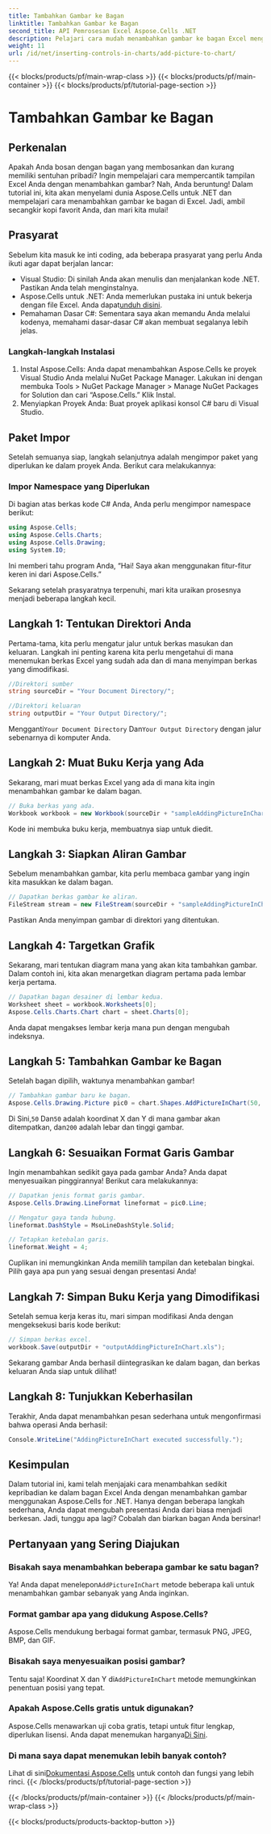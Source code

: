 ```yaml
---
title: Tambahkan Gambar ke Bagan
linktitle: Tambahkan Gambar ke Bagan
second_title: API Pemrosesan Excel Aspose.Cells .NET
description: Pelajari cara mudah menambahkan gambar ke bagan Excel menggunakan Aspose.Cells for .NET. Sempurnakan bagan dan presentasi Anda hanya dalam beberapa langkah mudah.
weight: 11
url: /id/net/inserting-controls-in-charts/add-picture-to-chart/
---
```


{{< blocks/products/pf/main-wrap-class >}}
{{< blocks/products/pf/main-container >}}
{{< blocks/products/pf/tutorial-page-section >}}

# Tambahkan Gambar ke Bagan

## Perkenalan

Apakah Anda bosan dengan bagan yang membosankan dan kurang memiliki sentuhan pribadi? Ingin mempelajari cara mempercantik tampilan Excel Anda dengan menambahkan gambar? Nah, Anda beruntung! Dalam tutorial ini, kita akan menyelami dunia Aspose.Cells untuk .NET dan mempelajari cara menambahkan gambar ke bagan di Excel. Jadi, ambil secangkir kopi favorit Anda, dan mari kita mulai!

## Prasyarat

Sebelum kita masuk ke inti coding, ada beberapa prasyarat yang perlu Anda ikuti agar dapat berjalan lancar:

- Visual Studio: Di sinilah Anda akan menulis dan menjalankan kode .NET. Pastikan Anda telah menginstalnya.
-  Aspose.Cells untuk .NET: Anda memerlukan pustaka ini untuk bekerja dengan file Excel. Anda dapat[unduh disini](https://releases.aspose.com/cells/net/).
- Pemahaman Dasar C#: Sementara saya akan memandu Anda melalui kodenya, memahami dasar-dasar C# akan membuat segalanya lebih jelas.

### Langkah-langkah Instalasi

1. Instal Aspose.Cells: Anda dapat menambahkan Aspose.Cells ke proyek Visual Studio Anda melalui NuGet Package Manager. Lakukan ini dengan membuka Tools > NuGet Package Manager > Manage NuGet Packages for Solution dan cari “Aspose.Cells.” Klik Instal.
2. Menyiapkan Proyek Anda: Buat proyek aplikasi konsol C# baru di Visual Studio.

## Paket Impor

Setelah semuanya siap, langkah selanjutnya adalah mengimpor paket yang diperlukan ke dalam proyek Anda. Berikut cara melakukannya:

### Impor Namespace yang Diperlukan

Di bagian atas berkas kode C# Anda, Anda perlu mengimpor namespace berikut:

```csharp
using Aspose.Cells;
using Aspose.Cells.Charts;
using Aspose.Cells.Drawing;
using System.IO;
```

Ini memberi tahu program Anda, “Hai! Saya akan menggunakan fitur-fitur keren ini dari Aspose.Cells.”

Sekarang setelah prasyaratnya terpenuhi, mari kita uraikan prosesnya menjadi beberapa langkah kecil. 

## Langkah 1: Tentukan Direktori Anda

Pertama-tama, kita perlu mengatur jalur untuk berkas masukan dan keluaran. Langkah ini penting karena kita perlu mengetahui di mana menemukan berkas Excel yang sudah ada dan di mana menyimpan berkas yang dimodifikasi.

```csharp
//Direktori sumber
string sourceDir = "Your Document Directory/";

//Direktori keluaran
string outputDir = "Your Output Directory/";
```

 Mengganti`Your Document Directory` Dan`Your Output Directory` dengan jalur sebenarnya di komputer Anda. 

## Langkah 2: Muat Buku Kerja yang Ada

Sekarang, mari muat berkas Excel yang ada di mana kita ingin menambahkan gambar ke dalam bagan.

```csharp
// Buka berkas yang ada.
Workbook workbook = new Workbook(sourceDir + "sampleAddingPictureInChart.xls");
```

Kode ini membuka buku kerja, membuatnya siap untuk diedit.

## Langkah 3: Siapkan Aliran Gambar

Sebelum menambahkan gambar, kita perlu membaca gambar yang ingin kita masukkan ke dalam bagan. 

```csharp
// Dapatkan berkas gambar ke aliran.
FileStream stream = new FileStream(sourceDir + "sampleAddingPictureInChart.png", FileMode.Open, FileAccess.Read);
```

Pastikan Anda menyimpan gambar di direktori yang ditentukan.

## Langkah 4: Targetkan Grafik

Sekarang, mari tentukan diagram mana yang akan kita tambahkan gambar. Dalam contoh ini, kita akan menargetkan diagram pertama pada lembar kerja pertama.

```csharp
// Dapatkan bagan desainer di lembar kedua.
Worksheet sheet = workbook.Worksheets[0];
Aspose.Cells.Charts.Chart chart = sheet.Charts[0];
```

Anda dapat mengakses lembar kerja mana pun dengan mengubah indeksnya.

## Langkah 5: Tambahkan Gambar ke Bagan

Setelah bagan dipilih, waktunya menambahkan gambar! 

```csharp
// Tambahkan gambar baru ke bagan.
Aspose.Cells.Drawing.Picture pic0 = chart.Shapes.AddPictureInChart(50, 50, stream, 200, 200);
```

 Di Sini,`50` Dan`50` adalah koordinat X dan Y di mana gambar akan ditempatkan, dan`200` adalah lebar dan tinggi gambar.

## Langkah 6: Sesuaikan Format Garis Gambar

Ingin menambahkan sedikit gaya pada gambar Anda? Anda dapat menyesuaikan pinggirannya! Berikut cara melakukannya:

```csharp
// Dapatkan jenis format garis gambar.
Aspose.Cells.Drawing.LineFormat lineformat = pic0.Line; 

// Mengatur gaya tanda hubung.
lineformat.DashStyle = MsoLineDashStyle.Solid;

// Tetapkan ketebalan garis.
lineformat.Weight = 4;    
```

Cuplikan ini memungkinkan Anda memilih tampilan dan ketebalan bingkai. Pilih gaya apa pun yang sesuai dengan presentasi Anda!

## Langkah 7: Simpan Buku Kerja yang Dimodifikasi

Setelah semua kerja keras itu, mari simpan modifikasi Anda dengan mengeksekusi baris kode berikut:

```csharp
// Simpan berkas excel.
workbook.Save(outputDir + "outputAddingPictureInChart.xls");
```

Sekarang gambar Anda berhasil diintegrasikan ke dalam bagan, dan berkas keluaran Anda siap untuk dilihat!

## Langkah 8: Tunjukkan Keberhasilan

Terakhir, Anda dapat menambahkan pesan sederhana untuk mengonfirmasi bahwa operasi Anda berhasil:

```csharp
Console.WriteLine("AddingPictureInChart executed successfully.");
```

## Kesimpulan

Dalam tutorial ini, kami telah menjajaki cara menambahkan sedikit kepribadian ke dalam bagan Excel Anda dengan menambahkan gambar menggunakan Aspose.Cells for .NET. Hanya dengan beberapa langkah sederhana, Anda dapat mengubah presentasi Anda dari biasa menjadi berkesan. Jadi, tunggu apa lagi? Cobalah dan biarkan bagan Anda bersinar!

## Pertanyaan yang Sering Diajukan

### Bisakah saya menambahkan beberapa gambar ke satu bagan?
 Ya! Anda dapat menelepon`AddPictureInChart` metode beberapa kali untuk menambahkan gambar sebanyak yang Anda inginkan.

### Format gambar apa yang didukung Aspose.Cells?
Aspose.Cells mendukung berbagai format gambar, termasuk PNG, JPEG, BMP, dan GIF.

### Bisakah saya menyesuaikan posisi gambar?
 Tentu saja! Koordinat X dan Y di`AddPictureInChart` metode memungkinkan penentuan posisi yang tepat.

### Apakah Aspose.Cells gratis untuk digunakan?
Aspose.Cells menawarkan uji coba gratis, tetapi untuk fitur lengkap, diperlukan lisensi. Anda dapat menemukan harganya[Di Sini](https://purchase.aspose.com/buy).

### Di mana saya dapat menemukan lebih banyak contoh?
 Lihat di sini[Dokumentasi Aspose.Cells](https://reference.aspose.com/cells/net/) untuk contoh dan fungsi yang lebih rinci.
{{< /blocks/products/pf/tutorial-page-section >}}

{{< /blocks/products/pf/main-container >}}
{{< /blocks/products/pf/main-wrap-class >}}

{{< blocks/products/products-backtop-button >}}
